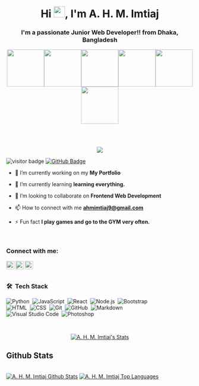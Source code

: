 <!-- ![Banner](https://res.cloudinary.com/superfolio/image/upload/v1620689979/68747470733a2f2f692e70696e696d672e636f6d2f6f726967696e616c732f63362f33332f63322f63363333633230656465383266306530636564376435373064626533613166332e676966_yjuh2s.gif) -->

<h1 align="center">Hi <img src="https://raw.githubusercontent.com/MartinHeinz/MartinHeinz/master/wave.gif" width="30px">, I'm A. H. M. Imtiaj</h1>
<h3 align="center">I'm a passionate Junior Web Developer!! from Dhaka, Bangladesh</h3>

<p align="center">
  <img src="https://media3.giphy.com/media/ln7z2eWriiQAllfVcn/200w.webp" width="100"><img src="https://i.giphy.com/media/LMt9638dO8dftAjtco/200.webp" width="100"><img src="https://i.giphy.com/media/eNAsjO55tPbgaor7ma/200w.webp" width="100"><img src="https://media3.giphy.com/media/kdFc8fubgS31b8DsVu/giphy.webp" width="100"><img src="https://i.giphy.com/media/KzJkzjggfGN5Py6nkT/200.webp" width="100"><img src="https://i.giphy.com/media/IdyAQJVN2kVPNUrojM/200.webp" width="100">
</p>
<br>
<br>
<p align="center">
  <a href="https://github.com/DenverCoder1/readme-typing-svg"><img src="https://readme-typing-svg.herokuapp.com?lines=Engineering+Student;Problem+Solving;Communication;Innovation&center=true&width=500&height=50"></a>
</p>
<!-- img for right side -->
<!-- <img align="right" alt="Coding" width="400" src="https://images.squarespace-cdn.com/content/v1/5769fc401b631bab1addb2ab/1541580611624-TE64QGKRJG8SWAIUS7NS/ke17ZwdGBToddI8pDm48kPoswlzjSVMM-SxOp7CV59BZw-zPPgdn4jUwVcJE1ZvWQUxwkmyExglNqGp0IvTJZamWLI2zvYWH8K3-s_4yszcp2ryTI0HqTOaaUohrI8PI6FXy8c9PWtBlqAVlUS5izpdcIXDZqDYvprRqZ29Pw0o/coding-freak.gif"> -->

<!-- ### Profile Visitors  -->
![visitor badge](https://visitor-badge.glitch.me/badge?page_id=imtiaj09.visitor-badge&left_color=0e75b6&right_color=red)
<a href="https://github.com/Imtiaj09?tab=followers"><img src="https://img.shields.io/github/followers/Imtiaj09?label=Followers&style=social" alt="GitHub Badge"></a>
<br />



- 🔭 I’m currently working on my **My Portfolio**

- 🌱 I’m currently learning **learning everything.**

- 👯 I’m looking to collaborate on **Frontend Web Development**

<!-- - 👨‍💻 All of my projects are available at **[My Portfolio]()** -->

- 📫 How to connect with me **ahmimtiaj9@gmail.com**

- ⚡ Fun fact **I play games and go to the GYM very often.**

<br/>

### Connect with me:

<!-- <img align="left" alt="" width="22px" src="https://raw.githubusercontent.com/iconic/open-iconic/master/svg/globe.svg" />
<img align="left" alt=" | YouTube" width="22px" src="https://cdn.jsdelivr.net/npm/simple-icons@v3/icons/youtube.svg" /> -->
<img align="left" alt=" https://www.linkedin.com/in/a-h-m-imtiaj-950b66256 | Twitter" width="22px" src="https://cdn.jsdelivr.net/npm/simple-icons@v3/icons/twitter.svg" />
<img align="left" alt=" | LinkedIn" width="22px" src="https://cdn.jsdelivr.net/npm/simple-icons@v3/icons/linkedin.svg" />
<img align="left" alt=" ahm imtiaj anik | Instagram" width="22px" src="https://cdn.jsdelivr.net/npm/simple-icons@v3/icons/instagram.svg" />

<br />
<br/>

### 🛠 &nbsp;Tech Stack

![Python](https://img.shields.io/badge/-Python-05122A?style=flat&logo=python)&nbsp;
![JavaScript](https://img.shields.io/badge/-JavaScript-05122A?style=flat&logo=javascript)&nbsp;
![React](https://img.shields.io/badge/-React-05122A?style=flat&logo=react)&nbsp;
![Node.js](https://img.shields.io/badge/-Node.js-05122A?style=flat&logo=node.js)&nbsp;
![Bootstrap](https://img.shields.io/badge/-Bootstrap-05122A?style=flat&logo=bootstrap&logoColor=563D7C)\
![HTML](https://img.shields.io/badge/-HTML-05122A?style=flat&logo=HTML5)&nbsp;
![CSS](https://img.shields.io/badge/-CSS-05122A?style=flat&logo=CSS3&logoColor=1572B6)&nbsp;
![Git](https://img.shields.io/badge/-Git-05122A?style=flat&logo=git)&nbsp;
![GitHub](https://img.shields.io/badge/-GitHub-05122A?style=flat&logo=github)&nbsp;
![Markdown](https://img.shields.io/badge/-Markdown-05122A?style=flat&logo=markdown)\
![Visual Studio Code](https://img.shields.io/badge/-Visual%20Studio%20Code-05122A?style=flat&logo=visual-studio-code&logoColor=007ACC)&nbsp;
![Photoshop](https://img.shields.io/badge/-Photoshop-05122A?style=flat&logo=adobe-photoshop)&nbsp;
<!-- ![Illustrator](https://img.shields.io/badge/-Illustrator-05122A?style=flat&logo=adobe-illustrator)&nbsp; -->
<br />


<p align="center">
    <a href="https://github.com/Imtiaj09/github-readme-streak-stats">
        <img title="🔥 Get streak stats for your profile at git.io/streak-stats" alt="A. H. M. Imtiaj's Stats" src="https://github-readme-streak-stats.herokuapp.com/?user=Imtiaj09&theme=black-ice&hide_border=true&stroke=0000&background=060A0CD0"/>
    </a>
</p>

## Github Stats

  <br/>
    <a href="https://github.com/Imtiaj09/github-readme-stats"><img alt="A. H. M. Imtiaj Github Stats" src="https://github-readme-stats.vercel.app/api?username=Imtiaj09&show_icons=true&count_private=true&theme=react&hide_border=true&bg_color=0D1117" /></a>
  <a href="https://github.com/Imtiaj09/github-readme-stats"><img alt="A. H. M. Imtiaj Top Languages" src="https://github-readme-stats.vercel.app/api/top-langs/?username=Imtiaj09&langs_count=8&count_private=true&layout=compact&theme=react&hide_border=true&bg_color=0D1117" /></a>
  <br/>
